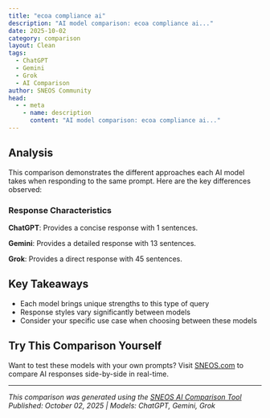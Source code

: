 ```yaml
---
title: "ecoa compliance ai"
description: "AI model comparison: ecoa compliance ai..."
date: 2025-10-02
category: comparison
layout: Clean
tags:
  - ChatGPT
  - Gemini
  - Grok
  - AI Comparison
author: SNEOS Community
head:
  - - meta
    - name: description
      content: "AI model comparison: ecoa compliance ai..."
---
```


<ChatComparison
  title="ecoa compliance ai"
  prompt="ecoa compliance ai"
  :responses='{
    "ChatGPT": "ECoa compliance, often referring to the Environmental Compliance and Assessment (ECA), focuses on ensuring that organizations adhere to environmental laws, regulations, and standards. The integration of AI in this context can significantly enhance compliance efforts in various ways:\n\n1. **Data Analysis**: AI can analyze vast amounts of data related to environmental impact, helping organizations understand their compliance status and identify areas of risk.\n\n2. **Monitoring**: Continuous monitoring of emissions, waste management, and resource usage can be optimized using AI. Sensors and IoT devices can feed real-time data to AI systems, helping organizations stay compliant.\n\n3. **Predictive Analytics**: AI can predict potential compliance violations by analyzing historical data and identifying patterns that lead to non-compliance.\n\n4. **Reporting**: Automating the generation of compliance reports at regular intervals can save time and reduce human error, ensuring that organizations remain compliant with reporting requirements.\n\n5. **Regulation Tracking**: AI can help organizations stay updated with the latest regulations by automatically scanning regulatory databases and alerting firms when changes occur.\n\n6. **Training**: AI-driven platforms can provide interactive training for employees about compliance best practices and regulations, ensuring that the workforce is informed and engaged.\n\n7. **Risk Assessment**: AI can enhance risk assessment processes by evaluating potential environmental impacts and recommending mitigation strategies.\n\nIn summary, AI can play a crucial role in facilitating and enhancing compliance with environmental standards, making processes more efficient and effective for organizations. If you need more specific information about AI tools or systems related to ECoa compliance, please let me know!",
    "Gemini": "ECOA compliance and AI are related in a few key ways:\n\n*   **Fair Lending Laws:** The Equal Credit Opportunity Act (ECOA) prohibits credit discrimination based on race, color, religion, national origin, sex, marital status, age, or because you receive public assistance. AI systems used in lending must be designed and monitored to avoid discriminatory outcomes.\n*   **Bias Detection and Mitigation:** AI models can inadvertently learn and perpetuate biases from the data they are trained on. Financial institutions need to implement robust bias detection and mitigation techniques to ensure fairness in credit decisions.\n*   **Transparency and Explainability:** Regulators are increasingly emphasizing the need for transparency and explainability in AI-driven lending. Lenders should be able to explain the factors that influenced a credit decision to applicants, even when the decision is based on complex AI models.\n*   **Data Quality and Governance:** The quality and representativeness of data used to train AI models are crucial for fair lending. Financial institutions need to establish strong data governance practices to ensure that their data is accurate, complete, and free from bias.\n*   **Model Validation and Monitoring:** AI models should be rigorously validated and monitored to ensure that they are performing as intended and not producing discriminatory results over time. This includes regular audits and independent reviews.\n*   **Adverse Action Notices:** If an AI model contributes to an adverse credit decision, the applicant must receive a clear and specific explanation of the reasons for the decision, as required by ECOA.\n*   **Compliance Programs:** Financial institutions should integrate AI governance and fair lending compliance into their overall compliance programs. This includes establishing policies, procedures, and training programs to ensure that AI systems are used responsibly and ethically.",
    "Grok": "ECOA (Equal Credit Opportunity Act) compliance in the context of AI refers to the use of artificial intelligence systems in lending and credit decisions while adhering to the regulations set forth by the ECOA. The Equal Credit Opportunity Act is a U.S. federal law that prohibits discrimination in credit transactions based on race, color, religion, national origin, sex, marital status, age, or because an individual receives public assistance. When AI is used in credit scoring, loan approvals, or other financial services, ensuring ECOA compliance is critical to avoid discriminatory practices, whether intentional or unintentional.\n\n### Key Aspects of ECOA Compliance in AI Systems\n1. **Non-Discrimination**: AI models must not use prohibited bases (e.g., race, gender, or religion) as factors in credit decisions. Even if these factors are not explicitly used, AI systems must avoid \u0022proxy variables\u0022 that indirectly correlate with protected characteristics and lead to disparate impact (e.g., zip codes that correlate with race).\n\n2. **Transparency and Explainability**: Under ECOA, creditors must provide specific reasons for denying credit (via adverse action notices). AI systems, which are often seen as \u0022black boxes,\u0022 must be designed to provide explainable outputs that comply with this requirement. Explainable AI (XAI) techniques can help in breaking down why a decision was made.\n\n3. **Fair Lending Analysis**: AI systems must be regularly audited and tested for bias to ensure they do not result in disparate treatment or disparate impact on protected groups. This includes analyzing outcomes across different demographics to identify unintentional bias in the model.\n\n4. **Data Integrity**: The data used to train AI models must be carefully curated to avoid historical biases. For example, if historical lending data reflects past discriminatory practices, training AI on such data could perpetuate inequalities.\n\n5. **Regulatory Oversight**: The Consumer Financial Protection Bureau (CFPB) and other regulatory bodies oversee ECOA compliance. In recent years, they have focused on AI and machine learning models in lending, emphasizing the need for fairness and accountability. The CFPB has issued guidance on how ECOA applies to AI-driven decisions.\n\n### Challenges with AI in ECOA Compliance\n- **Algorithmic Bias**: AI models can inadvertently learn and replicate biases present in training data, leading to unfair outcomes.\n- **Lack of Interpretability**: Complex AI models like deep learning can be difficult to interpret, complicating the requirement to provide clear reasons for credit denials.\n- **Evolving Regulations**: As AI technology advances, regulators are still adapting frameworks to address new risks, creating uncertainty for businesses.\n\n### Best Practices for ECOA Compliance with AI\n1. **Bias Audits**: Conduct regular fairness audits of AI models using metrics like equal opportunity, demographic parity, or disparate impact ratios.\n2. **Explainable AI Tools**: Use tools and frameworks that make AI decisions interpretable to comply with adverse action notice requirements.\n3. **Diverse Data Sets**: Ensure training data is representative and free from historical biases.\n4. **Human Oversight**: Incorporate human-in-the-loop processes to review AI decisions, especially in high-stakes scenarios like lending.\n5. **Regulatory Collaboration**: Work with legal and compliance teams to stay updated on CFPB guidelines and other regulatory developments regarding AI in lending.\n6. **Third-Party Tools**: Leverage third-party vendors specializing in fair lending analytics and AI compliance to validate models.\n\n### Recent Developments\nIn 2023, the CFPB issued statements emphasizing that ECOA applies to algorithmic credit decisions, and companies cannot avoid liability by claiming reliance on \u0022neutral\u0022 algorithms. Additionally, interagency statements from regulators like the Federal Reserve and Department of Justice have highlighted the risks of AI bias in lending and the need for robust risk management practices.\n\nIf you\u0027re looking to implement an AI system for credit decisions or ensure ECOA compliance, consider consulting with legal experts in fair lending laws and partnering with data scientists who specialize in ethical AI. Would you like more details on specific tools, regulations, or case studies related to ECOA and AI?"
  }'
  published-date="13:42"
/>

## Analysis

This comparison demonstrates the different approaches each AI model takes when responding to the same prompt. Here are the key differences observed:

### Response Characteristics

**ChatGPT**: Provides a concise response with 1 sentences. 

**Gemini**: Provides a detailed response with 13 sentences. 

**Grok**: Provides a direct response with 45 sentences. 

## Key Takeaways

- Each model brings unique strengths to this type of query
- Response styles vary significantly between models
- Consider your specific use case when choosing between these models

## Try This Comparison Yourself

Want to test these models with your own prompts? Visit [SNEOS.com](https://sneos.com) to compare AI responses side-by-side in real-time.

---

*This comparison was generated using the [SNEOS AI Comparison Tool](https://sneos.com)*
*Published: October 02, 2025 | Models: ChatGPT, Gemini, Grok*
